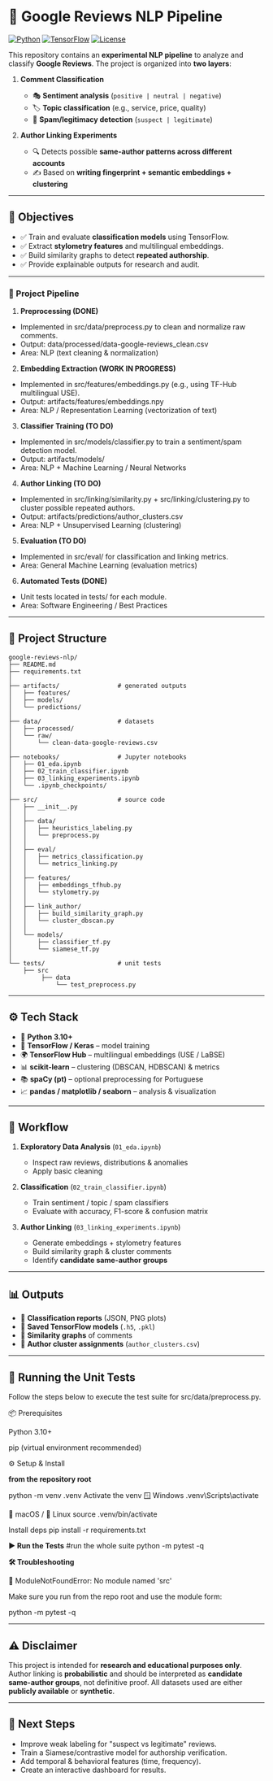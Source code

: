 # 📝 Google Reviews NLP Pipeline

[![Python](https://img.shields.io/badge/Python-3.10%2B-blue.svg)](https://www.python.org/)
[![TensorFlow](https://img.shields.io/badge/TensorFlow-2.x-orange.svg)](https://www.tensorflow.org/)
[![License](https://img.shields.io/badge/license-MIT-green.svg)](LICENSE)

This repository contains an **experimental NLP pipeline** to analyze and classify **Google Reviews**.
The project is organized into **two layers**:

1. **Comment Classification**
   - 🎭 **Sentiment analysis** (`positive | neutral | negative`)
   - 🏷️ **Topic classification** (e.g., service, price, quality)
   - 🚨 **Spam/legitimacy detection** (`suspect | legitimate`)

2. **Author Linking Experiments**
   - 🔍 Detects possible **same-author patterns across different accounts**
   - ✍️ Based on **writing fingerprint + semantic embeddings + clustering**

---

## 🎯 Objectives
- ✅ Train and evaluate **classification models** using TensorFlow.
- ✅ Extract **stylometry features** and multilingual embeddings.
- ✅ Build similarity graphs to detect **repeated authorship**.
- ✅ Provide explainable outputs for research and audit.

---
### 🚀 Project Pipeline

1. **Preprocessing (DONE)**

-  Implemented in src/data/preprocess.py to clean and normalize raw comments.
-  Output: data/processed/data-google-reviews_clean.csv
-  Area: NLP (text cleaning & normalization)

2. **Embedding Extraction (WORK IN PROGRESS)**

-  Implemented in src/features/embeddings.py (e.g., using TF-Hub multilingual USE).
-  Output: artifacts/features/embeddings.npy
-  Area: NLP / Representation Learning (vectorization of text)

3. **Classifier Training (TO DO)**

-  Implemented in src/models/classifier.py to train a sentiment/spam detection model.
-  Output: artifacts/models/
-  Area: NLP + Machine Learning / Neural Networks

4. **Author Linking (TO DO)**

-  Implemented in src/linking/similarity.py + src/linking/clustering.py to cluster possible repeated authors.
-  Output: artifacts/predictions/author_clusters.csv
-  Area: NLP + Unsupervised Learning (clustering)

5. **Evaluation (TO DO)**

-  Implemented in src/eval/ for classification and linking metrics.
-  Area: General Machine Learning (evaluation metrics)

6. **Automated Tests (DONE)**

-  Unit tests located in tests/ for each module.
-  Area: Software Engineering / Best Practices

---

## 📂 Project Structure

```text
google-reviews-nlp/
├── README.md
├── requirements.txt
│
├── artifacts/                # generated outputs
│   ├── features/
│   ├── models/
│   └── predictions/
│
├── data/                     # datasets
│   ├── processed/
│   └── raw/
│       └── clean-data-google-reviews.csv
│
├── notebooks/                # Jupyter notebooks
│   ├── 01_eda.ipynb
│   ├── 02_train_classifier.ipynb
│   ├── 03_linking_experiments.ipynb
│   └── .ipynb_checkpoints/
│
├── src/                      # source code
│   ├── __init__.py
│   │
│   ├── data/
│   │   ├── heuristics_labeling.py
│   │   └── preprocess.py
│   │
│   ├── eval/
│   │   ├── metrics_classification.py
│   │   └── metrics_linking.py
│   │
│   ├── features/
│   │   ├── embeddings_tfhub.py
│   │   └── stylometry.py
│   │
│   ├── link_author/
│   │   ├── build_similarity_graph.py
│   │   └── cluster_dbscan.py
│   │
│   └── models/
│       ├── classifier_tf.py
│       └── siamese_tf.py
│
└── tests/                    # unit tests
    ├── src
         ├── data
             └── test_preprocess.py
```

---

## ⚙️ Tech Stack
- 🐍 **Python 3.10+**
- 🔶 **TensorFlow / Keras** – model training
- 🌍 **TensorFlow Hub** – multilingual embeddings (USE / LaBSE)
- 📊 **scikit-learn** – clustering (DBSCAN, HDBSCAN) & metrics
- 📚 **spaCy (pt)** – optional preprocessing for Portuguese
- 📈 **pandas / matplotlib / seaborn** – analysis & visualization

---

## 🔬 Workflow

1. **Exploratory Data Analysis** (`01_eda.ipynb`)
   - Inspect raw reviews, distributions & anomalies
   - Apply basic cleaning

2. **Classification** (`02_train_classifier.ipynb`)
   - Train sentiment / topic / spam classifiers
   - Evaluate with accuracy, F1-score & confusion matrix

3. **Author Linking** (`03_linking_experiments.ipynb`)
   - Generate embeddings + stylometry features
   - Build similarity graph & cluster comments
   - Identify **candidate same-author groups**

---

## 📊 Outputs
- 📑 **Classification reports** (JSON, PNG plots)
- 🤖 **Saved TensorFlow models** (`.h5`, `.pkl`)
- 🔗 **Similarity graphs** of comments
- 👥 **Author cluster assignments** (`author_clusters.csv`)

---

## 🧪 Running the Unit Tests

Follow the steps below to execute the test suite for src/data/preprocess.py.

📦 Prerequisites

Python 3.10+

pip (virtual environment recommended)

⚙️ Setup & Install

**from the repository root**

python -m venv .venv
Activate the venv
🪟 Windows
.venv\Scripts\activate

🍎 macOS / 🐧 Linux
source .venv/bin/activate

Install deps
pip install -r requirements.txt

**▶️ Run the Tests**
#run the whole suite
python -m pytest -q

**🛠️ Troubleshooting**

🐍 ModuleNotFoundError: No module named 'src'

Make sure you run from the repo root and use the module form:

python -m pytest -q

---

## ⚠️ Disclaimer
This project is intended for **research and educational purposes only**.
Author linking is **probabilistic** and should be interpreted as **candidate same-author groups**, not definitive proof.
All datasets used are either **publicly available** or **synthetic**.

---

## 🚀 Next Steps
- Improve weak labeling for "suspect vs legitimate" reviews.
- Train a Siamese/contrastive model for authorship verification.
- Add temporal & behavioral features (time, frequency).
- Create an interactive dashboard for results.
